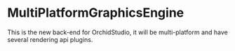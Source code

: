 # MultiPlatformGraphicsEngine
This is the new back-end for OrchidStudio, it will be multi-platform and have several rendering api plugins.
